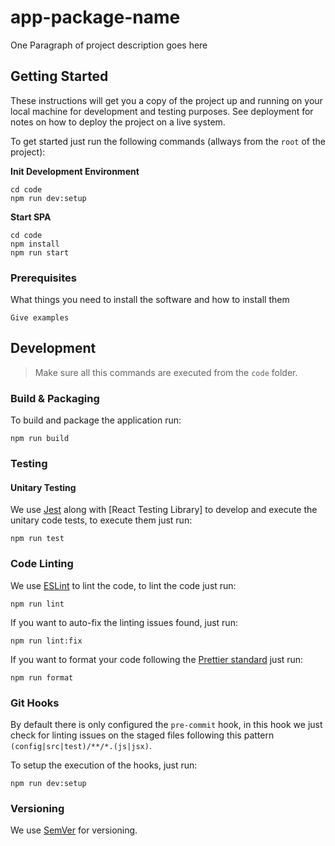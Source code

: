 # app-package-name

One Paragraph of project description goes here

## Getting Started

These instructions will get you a copy of the project up and running on your local machine for development and testing purposes. See deployment for notes on how to deploy the project on a live system.

To get started just run the following commands (allways from the `root` of the project):

**Init Development Environment**

```
cd code
npm run dev:setup
```

**Start SPA**

```
cd code
npm install
npm run start
```

### Prerequisites

What things you need to install the software and how to install them

```
Give examples
```

## Development

> Make sure all this commands are executed from the `code` folder.

### Build & Packaging

To build and package the application run:

```
npm run build
```

### Testing

#### Unitary Testing

We use [Jest](https://eslint.org/) along with [React Testing Library] to develop and execute the unitary code tests, to execute them just run:

```
npm run test
```

### Code Linting

We use [ESLint](https://eslint.org/) to lint the code, to lint the code just run:

```
npm run lint
```

If you want to auto-fix the linting issues found, just run:

```
npm run lint:fix
```

If you want to format your code following the [Prettier standard](https://prettier.io/) just run:

```
npm run format
```

### Git Hooks

By default there is only configured the `pre-commit` hook, in this hook we just check for linting issues on the staged files following this pattern `(config|src|test)/**/*.(js|jsx)`.

To setup the execution of the hooks, just run:

```
npm run dev:setup
```

### Versioning

We use [SemVer](http://semver.org/) for versioning.
